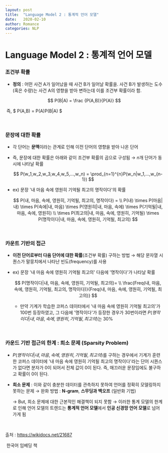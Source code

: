 ```yaml
---
layout: post
title:  "Language Model 2 : 통계적 언어 모델"
date:   2020-02-10
author: Romance
categories: NLP
---
```


# Language Model 2 : 통계적 언어 모델

### 조건부 확률

- **정의** : 어떤 사건 A가 일어났을 때 사건 B가 일어날 확률을. 사건 B가 발생하는 도수(혹은 수량)는 사건 A의 영향을 받아 변하는데 이를 조건부 확률이라 함.

$$
P(B|A) = \frac {P(A,B)}{P(A)}
$$

​     즉, $ P(A,B) = P(A)P(B|A) $

<br>

### 문장에 대한 확률

- 각 단어는 **문맥**이라는 관계로 인해 이전 단어의 영향을 받아 나온 단어

- 즉, 문장에 대한 확률은 아래와 같이 조건부 확률의 곱으로 구성됨 → $n$개 단어가 동시에 나타날 확률

  $$
  P(w_1,w_2,w_3,w_4,w_5,...,w_n) = \prod_{n=1}^{n}P(w_n|w_1,...,w_{n-1})
  $$

- ex) 문장 '내 마음 속에 영원히 기억될 최고의 명작이다'의 확률

  
  $$
  P(내, 마음, 속에, 영원히, 기억될, 최고의, 명작이다) = \\ P(내) \times P(마음|내) \times P(속에|내, 마음) \times P(영원히|내, 마음, 속에) \times P(기억될|내, 마음, 속에, 영원히) \\ \times P(최고의|내, 마음, 속에, 영원히, 기억될) \times P(명작이다|내, 마음, 속에, 영원히, 기억될, 최고의)
  $$

<br>

### 카운트 기반의 접근

- **이전 단어로부터 다음 단어에 대한 확률**(조건부 확률) 구하는 방법 → 해당 문자열 시퀀스가 말뭉치에서 나타난 빈도(frequency)를 사용

- ex) 문장 '내 마음 속에 영원히 기억될 최고의' 다음에 '명작이다'가 나타날 확률

  $$
  P(명작이다|내, 마음, 속에, 영원히, 기억될, 최고의)= \\ \frac{Freq(내, 마음, 속에, 영원히, 기억될, 최고의, 명작이다)}{Freq(내, 마음, 속에, 영원히, 기억될, 최고의)}
  $$

  - 만약 기계가 학습한 코퍼스 데이터에서 '내 마음 속에 영원히 기억될 최고의'가 100번 등장하였고, 그 다음에 '명작이다'가 등장한 경우가 30번이라면 $P(명작이다|내, 마음, 속에, 영원히, 기억될, 최고의)$는 30%

 <br>
 
### 카운드 기반 접근의 한계 : 희소 문제 (Sparsity Problem)

- $P(명작이다|내, 마음, 속에, 영원히, 기억될, 최고의)$를 구하는 경우에서 기계가 훈련한 코퍼스 데이터에 '내 마음 속에 영원히 기억될 최고의 명작이다'라는 단어 시퀀스가 없다면 분자가 0이 되어서 전체 값이 0이 된다. 즉, 매끄러운 문장임에도 불구하고 확률이 0이 된다.

- **희소 문제** : 이와 같이 충분한 데이터를 관측하지 못하여 언어를 정확히 모델링하지 못하는 문제 
  → 완화 방법 : **N-gram**, **스무딩과 백오프** (일반화 기법)

  →  But, 희소 문제에 대한 근본적인 해결책이 되지 못함 →  이러한 통계 모델의 한계로 인해 언어 모델의 트렌드는 **통계적 언어 모델**에서 **인공 신경망 언어 모델**로 넘어가게 됨 

<br>

출처 : https://wikidocs.net/21687

​          한국어 임베딩 책
